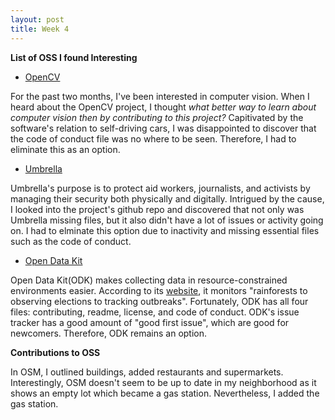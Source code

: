 ```yaml
---
layout: post
title: Week 4
---
```


**List of OSS I found Interesting**
 - [OpenCV](https://github.com/opencv?utf8=%E2%9C%93&q=readme&type=&language=)
 
 For the past two months, I've been interested in computer vision. When I heard about the OpenCV project, I thought *what better way to learn about computer vision then by contributing to this project?* Capitivated by the software's relation to self-driving cars, I was disappointed to discover that the code of conduct file was no where to be seen. Therefore, I had to eliminate this as an option.
 
 - [Umbrella](https://github.com/securityfirst/Umbrella_android)
 
 Umbrella's purpose is to protect aid workers, journalists, and activists by managing their security both physically and digitally. Intrigued by the cause, I looked into the project's github repo and discovered that not only was Umbrella missing files, but it also didn't have a lot of issues or activity going on. I had to elminate this option due to inactivity and missing essential files such as the code of conduct.
 
 - [Open Data Kit](https://github.com/opendatakit)
 
 Open Data Kit(ODK) makes collecting data in resource-constrained environments easier. According to its [website](http://opendatakit.org/), it monitors "rainforests to observing elections to tracking outbreaks". Fortunately, ODK has all four files: contributing, readme, license, and code of conduct. ODK's issue tracker has a good amount of "good first issue", which are good for newcomers. Therefore, ODK remains an option.
 
**Contributions to OSS**

In OSM, I outlined buildings, added restaurants and supermarkets. Interestingly, OSM doesn't seem to be up to date in my neighborhood as it shows an empty lot which became a gas station. Nevertheless, I added the gas station.

